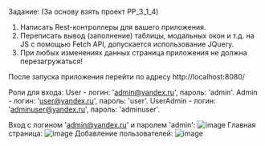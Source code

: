Задание:
(За основу взять проект PP_3_1_4)
1. Написать Rest-контроллеры для вашего приложения.
2. Переписать вывод (заполнение) таблицы, модальных окон и т.д. на JS c помощью Fetch API, допускается использование JQuery.
3. При любых изменениях данных страница приложения не должна перезагружаться!

После запуска приложения перейти по адресу http://localhost:8080/

Роли для входа:
User - логин: 'admin@yandex.ru', пароль: 'admin'.
Admin - логин: 'user@yandex.ru', пароль: 'user'.
UserAdmin - логин: 'adminuser@yandex.ru', пароль: 'adminuser'.

Вход с логином 'admin@yandex.ru' и паролем 'admin':
![image](https://github.com/NikitaVolkov01/PP_3_1_5_Boot_MVC_Security_Bootstrap_JavaScript/assets/63566223/6b8563be-4e49-419b-b430-3d161124874b)
Главная страница:
![image](https://github.com/NikitaVolkov01/PP_3_1_5_Boot_MVC_Security_Bootstrap_JavaScript/assets/63566223/a61fbfc8-bb13-4b98-b8a3-92901bf63051)
Добавление пользователей:
![image](https://github.com/NikitaVolkov01/PP_3_1_5_Boot_MVC_Security_Bootstrap_JavaScript/assets/63566223/a4d8ee44-68ac-46cc-8da9-d1cb74cae8db)


